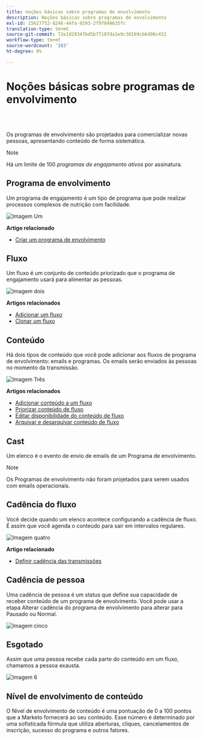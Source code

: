 ```yaml
---
title: noções básicas sobre programas de envolvimento
description: Noções básicas sobre programas de envolvimento
exl-id: 15627752-8246-44fa-9293-2f97849635fc
translation-type: tm+mt
source-git-commit: 72e1d29347bd5b77107da1e9c30169cb6490c432
workflow-type: tm+mt
source-wordcount: '283'
ht-degree: 9%

---
```


# Noções básicas sobre programas de envolvimento

<br> 

Os programas de envolvimento são projetados para comercializar novas pessoas, apresentando conteúdo de forma sistemática.

>[!NOTE]
>
>Há um limite de 100 _programas de engajamento ativos_ por assinatura.

## Programa de envolvimento

Um programa de engajamento é um tipo de programa que pode realizar processos complexos de nutrição com facilidade.

![Imagem Um](/help/sky/assets/engagement-programs/understanding-engagement-programs/understanding-engagement-programs-1.png)

**Artigo relacionado**

* [Criar um programa de envolvimento](/help/sky/create-an-engagement-program.md)

## Fluxo

Um fluxo é um conjunto de conteúdo priorizado que o programa de engajamento usará para alimentar as pessoas.

![Imagem dois](/help/sky/assets/engagement-programs/understanding-engagement-programs/understanding-engagement-programs-2.png)

**Artigos relacionados**

* [Adicionar um fluxo](/help/sky/add-a-stream-to-an-engagement-program.md)
* [Clonar um fluxo](/help/sky/clone-a-stream.md)

## Conteúdo

Há dois tipos de conteúdo que você pode adicionar aos fluxos de programa de envolvimento: emails e programas. Os emails serão enviados às pessoas no momento da transmissão.

![Imagem Três](/help/sky/assets/engagement-programs/understanding-engagement-programs/understanding-engagement-programs-3.png)

**Artigos relacionados**

* [Adicionar conteúdo a um fluxo](/help/sky/add-content-to-an-engagement-stream.md)
* [Priorizar conteúdo de fluxo](/help/sky/prioritize-stream-content.md)
* [Editar disponibilidade do conteúdo de fluxo](/help/sky/edit-availability-of-stream-content.md)
* [Arquivar e desarquivar conteúdo de fluxo](/help/sky/archive-and-unarchive-stream-content.md)

## Cast

Um elenco é o evento de envio de emails de um Programa de envolvimento.

>[!NOTE]
>
>Os Programas de envolvimento não foram projetados para serem usados com emails operacionais.

## Cadência do fluxo

Você decide quando um elenco acontece configurando a cadência de fluxo. É assim que você agenda o conteúdo para sair em intervalos regulares.

![Imagem quatro](/help/sky/assets/engagement-programs/understanding-engagement-programs/understanding-engagement-programs-4.png)

**Artigo relacionado**

* [Definir cadência das transmissões](/help/sky/set-stream-cadence.md)

## Cadência de pessoa

Uma cadência de pessoa é um status que define sua capacidade de receber conteúdo de um programa de envolvimento. Você pode usar a etapa Alterar cadência do programa de envolvimento para alterar para Pausado ou Normal.

![Imagem cinco](/help/sky/assets/engagement-programs/understanding-engagement-programs/understanding-engagement-programs-5.png)

## Esgotado

Assim que uma pessoa recebe cada parte do conteúdo em um fluxo, chamamos a pessoa exausta.

![Imagem 6](/help/sky/assets/engagement-programs/understanding-engagement-programs/understanding-engagement-programs-6.png)

## Nível de envolvimento de conteúdo

O Nível de envolvimento de conteúdo é uma pontuação de 0 a 100 pontos que a Marketo fornecerá ao seu conteúdo. Esse número é determinado por uma sofisticada fórmula que utiliza aberturas, cliques, cancelamentos de inscrição, sucesso do programa e outros fatores.
